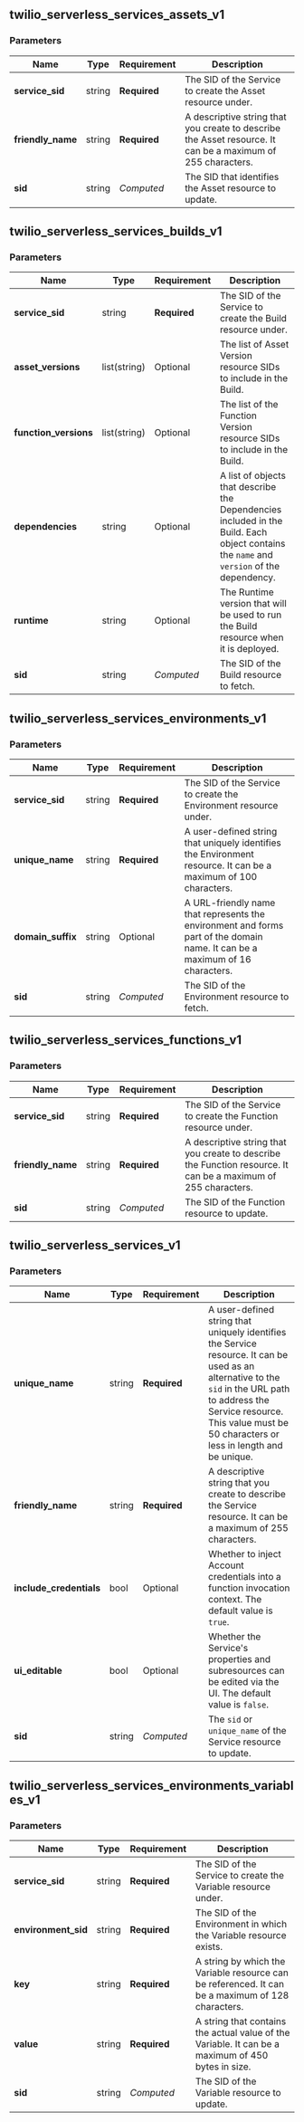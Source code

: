 
## twilio_serverless_services_assets_v1

### Parameters

Name | Type | Requirement | Description
--- | --- | --- | ---
**service_sid** | string | **Required** | The SID of the Service to create the Asset resource under.
**friendly_name** | string | **Required** | A descriptive string that you create to describe the Asset resource. It can be a maximum of 255 characters.
**sid** | string | *Computed* | The SID that identifies the Asset resource to update.

## twilio_serverless_services_builds_v1

### Parameters

Name | Type | Requirement | Description
--- | --- | --- | ---
**service_sid** | string | **Required** | The SID of the Service to create the Build resource under.
**asset_versions** | list(string) | Optional | The list of Asset Version resource SIDs to include in the Build.
**function_versions** | list(string) | Optional | The list of the Function Version resource SIDs to include in the Build.
**dependencies** | string | Optional | A list of objects that describe the Dependencies included in the Build. Each object contains the `name` and `version` of the dependency.
**runtime** | string | Optional | The Runtime version that will be used to run the Build resource when it is deployed.
**sid** | string | *Computed* | The SID of the Build resource to fetch.

## twilio_serverless_services_environments_v1

### Parameters

Name | Type | Requirement | Description
--- | --- | --- | ---
**service_sid** | string | **Required** | The SID of the Service to create the Environment resource under.
**unique_name** | string | **Required** | A user-defined string that uniquely identifies the Environment resource. It can be a maximum of 100 characters.
**domain_suffix** | string | Optional | A URL-friendly name that represents the environment and forms part of the domain name. It can be a maximum of 16 characters.
**sid** | string | *Computed* | The SID of the Environment resource to fetch.

## twilio_serverless_services_functions_v1

### Parameters

Name | Type | Requirement | Description
--- | --- | --- | ---
**service_sid** | string | **Required** | The SID of the Service to create the Function resource under.
**friendly_name** | string | **Required** | A descriptive string that you create to describe the Function resource. It can be a maximum of 255 characters.
**sid** | string | *Computed* | The SID of the Function resource to update.

## twilio_serverless_services_v1

### Parameters

Name | Type | Requirement | Description
--- | --- | --- | ---
**unique_name** | string | **Required** | A user-defined string that uniquely identifies the Service resource. It can be used as an alternative to the `sid` in the URL path to address the Service resource. This value must be 50 characters or less in length and be unique.
**friendly_name** | string | **Required** | A descriptive string that you create to describe the Service resource. It can be a maximum of 255 characters.
**include_credentials** | bool | Optional | Whether to inject Account credentials into a function invocation context. The default value is `true`.
**ui_editable** | bool | Optional | Whether the Service's properties and subresources can be edited via the UI. The default value is `false`.
**sid** | string | *Computed* | The `sid` or `unique_name` of the Service resource to update.

## twilio_serverless_services_environments_variables_v1

### Parameters

Name | Type | Requirement | Description
--- | --- | --- | ---
**service_sid** | string | **Required** | The SID of the Service to create the Variable resource under.
**environment_sid** | string | **Required** | The SID of the Environment in which the Variable resource exists.
**key** | string | **Required** | A string by which the Variable resource can be referenced. It can be a maximum of 128 characters.
**value** | string | **Required** | A string that contains the actual value of the Variable. It can be a maximum of 450 bytes in size.
**sid** | string | *Computed* | The SID of the Variable resource to update.


